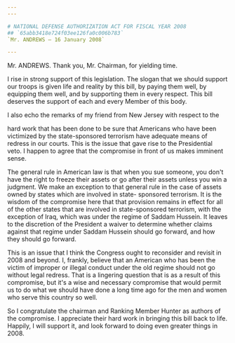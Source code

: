 ```yaml
---
---

# NATIONAL DEFENSE AUTHORIZATION ACT FOR FISCAL YEAR 2008
## `65abb3418e724f03ee126fa0c006b783`
`Mr. ANDREWS — 16 January 2008`

---
```



Mr. ANDREWS. Thank you, Mr. Chairman, for yielding time.

I rise in strong support of this legislation. The slogan that we 
should support our troops is given life and reality by this bill, by 
paying them well, by equipping them well, and by supporting them in 
every respect. This bill deserves the support of each and every Member 
of this body.

I also echo the remarks of my friend from New Jersey with respect to 
the


hard work that has been done to be sure that Americans who have been 
victimized by the state-sponsored terrorism have adequate means of 
redress in our courts. This is the issue that gave rise to the 
Presidential veto. I happen to agree that the compromise in front of us 
makes imminent sense.

The general rule in American law is that when you sue someone, you 
don't have the right to freeze their assets or go after their assets 
unless you win a judgment. We make an exception to that general rule in 
the case of assets owned by states which are involved in state-
sponsored terrorism. It is the wisdom of the compromise here that that 
provision remains in effect for all of the other states that are 
involved in state-sponsored terrorism, with the exception of Iraq, 
which was under the regime of Saddam Hussein. It leaves to the 
discretion of the President a waiver to determine whether claims 
against that regime under Saddam Hussein should go forward, and how 
they should go forward.

This is an issue that I think the Congress ought to reconsider and 
revisit in 2008 and beyond. I, frankly, believe that an American who 
has been the victim of improper or illegal conduct under the old regime 
should not go without legal redress. That is a lingering question that 
is as a result of this compromise, but it's a wise and necessary 
compromise that would permit us to do what we should have done a long 
time ago for the men and women who serve this country so well.

So I congratulate the chairman and Ranking Member Hunter as authors 
of the compromise. I appreciate their hard work in bringing this bill 
back to life. Happily, I will support it, and look forward to doing 
even greater things in 2008.